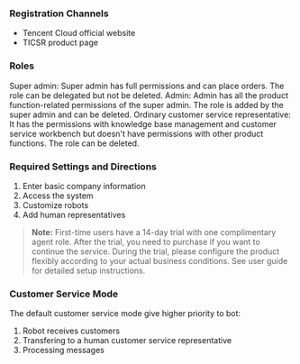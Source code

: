 ### Registration Channels
- Tencent Cloud official website
- TICSR product page

### Roles 
Super admin: Super admin has full permissions and can place orders. The role can be delegated but not be deleted.
Admin: Admin has all the product function-related permissions of the super admin. The role is added by the super admin and can be deleted. 
Ordinary customer service representative: It has the permissions with knowledge base management and customer service workbench but doesn't have permissions with other product functions. The role can be deleted. 

### Required Settings and Directions
1. Enter basic company information
2. Access the system
3. Customize robots
4. Add human representatives 

>**Note:**
First-time users have a 14-day trial with one complimentary agent role. After the trial, you need to purchase if you want to continue the service. During the trial, please configure the product flexibly according to your actual business conditions. See user guide for detailed setup instructions.

### Customer Service Mode
The default customer service mode give higher priority to bot:
 1. Robot receives customers
 2. Transfering to a human customer service representative
 3. Processing messages
